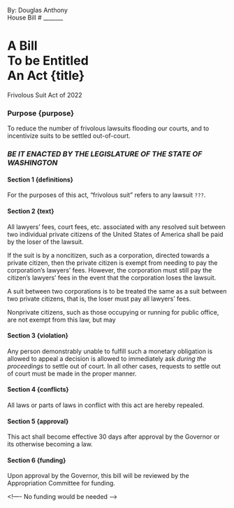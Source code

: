 By: Douglas Anthony  
House Bill # _______  

# A Bill <br/> To be Entitled <br/> An Act {title}  

Frivolous Suit Act of 2022  

### Purpose {purpose}  

To reduce the number of frivolous lawsuits flooding our courts, and to incentivize suits to be settled out-of-court.  

### _BE IT ENACTED BY THE LEGISLATURE OF THE STATE OF WASHINGTON_  

#### Section 1 {definitions}  

For the purposes of this act, “frivolous suit” refers to any lawsuit `???`.  

#### Section 2 {text}  

All lawyers’ fees, court fees, etc. associated with any resolved suit between two individual private citizens of the United States of America shall be paid by the loser of the lawsuit.  

If the suit is by a noncitizen, such as a corporation, directed towards a private citizen, then the private citizen is exempt from needing to pay the corporation’s lawyers’ fees. However, the corporation must still pay the citizen’s lawyers’ fees in the event that the corporation loses the lawsuit.  

A suit between two corporations is to be treated the same as a suit between two private citizens, that is, the loser must pay all lawyers’ fees.

Nonprivate citizens, such as those occupying or running for public office, are not exempt from this law, but may 

#### Section 3 {violation}  

Any person demonstrably unable to fulfill such a monetary obligation is allowed to appeal a decision is allowed to immediately ask _during the proceedings_ to settle out of court. In all other cases, requests to settle out of court must be made in the proper manner.  

#### Section 4 {conflicts}  

All laws or parts of laws in conflict with this act are hereby repealed.  

#### Section 5 {approval}  

This act shall become effective 30 days after approval by the Governor or its otherwise becoming a law.  

#### Section 6 {funding}  

Upon approval by the Governor, this bill will be reviewed by the Appropriation Committee for funding.  

<!—- No funding would be needed -->

